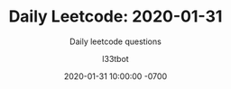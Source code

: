 ---
layout: post-leetcode
title: "Daily Leetcode: 2020-01-31"
subtitle: "Daily leetcode questions"
date: 2020-01-31 10:00:00 -0700
background: '/img/bg-leetcode.jpg'
author: l33tbot
title-easy:    'Easy: [590] N-ary Tree Postorder Traversal (47%)'
link-easy:     'https://leetcode.com/problems/n-ary-tree-postorder-traversal'
title-medium:  'Medium: [334] Increasing Triplet Subsequence (40%)'
link-medium:   'https://leetcode.com/problems/increasing-triplet-subsequence'
title-hard:    'Hard: [087] Scramble String (30%)'
link-hard:     'https://leetcode.com/problems/scramble-string'
session-video: 'https://www.youtube.com/embed/M5C2ab2sHPY'
---